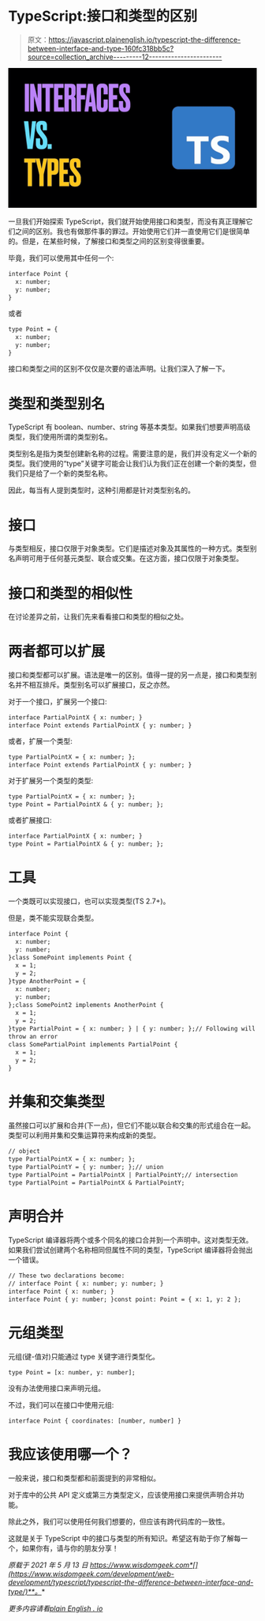 # TypeScript:接口和类型的区别

> 原文：<https://javascript.plainenglish.io/typescript-the-difference-between-interface-and-type-160fc318bb5c?source=collection_archive---------12----------------------->

![](img/92a58eea21d101cfb8d8d54a5d74fe4f.png)

一旦我们开始探索 TypeScript，我们就开始使用接口和类型，而没有真正理解它们之间的区别。我也有做那件事的罪过。开始使用它们并一直使用它们是很简单的。但是，在某些时候，了解接口和类型之间的区别变得很重要。

毕竟，我们可以使用其中任何一个:

```
interface Point {
  x: number;
  y: number;
}
```

或者

```
type Point = {
  x: number;
  y: number;
}
```

接口和类型之间的区别不仅仅是次要的语法声明。让我们深入了解一下。

# 类型和类型别名

TypeScript 有 boolean、number、string 等基本类型。如果我们想要声明高级类型，我们使用所谓的类型别名。

类型别名是指为类型创建新名称的过程。需要注意的是，我们并没有定义一个新的类型。我们使用的“type”关键字可能会让我们认为我们正在创建一个新的类型，但我们只是给了一个新的类型名称。

因此，每当有人提到类型时，这种引用都是针对类型别名的。

# 接口

与类型相反，接口仅限于对象类型。它们是描述对象及其属性的一种方式。类型别名声明可用于任何基元类型、联合或交集。在这方面，接口仅限于对象类型。

# 接口和类型的相似性

在讨论差异之前，让我们先来看看接口和类型的相似之处。

# 两者都可以扩展

接口和类型都可以扩展。语法是唯一的区别。值得一提的另一点是，接口和类型别名并不相互排斥。类型别名可以扩展接口，反之亦然。

对于一个接口，扩展另一个接口:

```
interface PartialPointX { x: number; }
interface Point extends PartialPointX { y: number; }
```

或者，扩展一个类型:

```
type PartialPointX = { x: number; };
interface Point extends PartialPointX { y: number; }
```

对于扩展另一个类型的类型:

```
type PartialPointX = { x: number; };
type Point = PartialPointX & { y: number; };
```

或者扩展接口:

```
interface PartialPointX { x: number; }
type Point = PartialPointX & { y: number; };
```

# 工具

一个类既可以实现接口，也可以实现类型(TS 2.7+)。

但是，类不能实现联合类型。

```
interface Point {
  x: number;
  y: number;
}class SomePoint implements Point {
  x = 1;
  y = 2;
}type AnotherPoint = {
  x: number;
  y: number;
};class SomePoint2 implements AnotherPoint {
  x = 1;
  y = 2;
}type PartialPoint = { x: number; } | { y: number; };// Following will throw an error
class SomePartialPoint implements PartialPoint {
  x = 1;
  y = 2;
}
```

# 并集和交集类型

虽然接口可以扩展和合并(下一点)，但它们不能以联合和交集的形式组合在一起。类型可以利用并集和交集运算符来构成新的类型。

```
// object
type PartialPointX = { x: number; };
type PartialPointY = { y: number; };// union
type PartialPoint = PartialPointX | PartialPointY;// intersection
type PartialPoint = PartialPointX & PartialPointY;
```

# 声明合并

TypeScript 编译器将两个或多个同名的接口合并到一个声明中。这对类型无效。如果我们尝试创建两个名称相同但属性不同的类型，TypeScript 编译器将会抛出一个错误。

```
// These two declarations become:
// interface Point { x: number; y: number; }
interface Point { x: number; }
interface Point { y: number; }const point: Point = { x: 1, y: 2 };
```

# 元组类型

元组(键-值对)只能通过 type 关键字进行类型化。

```
type Point = [x: number, y: number];
```

没有办法使用接口来声明元组。

不过，我们可以在接口中使用元组:

```
interface Point { coordinates: [number, number] }
```

# 我应该使用哪一个？

一般来说，接口和类型都和前面提到的非常相似。

对于库中的公共 API 定义或第三方类型定义，应该使用接口来提供声明合并功能。

除此之外，我们可以使用任何我们想要的，但应该有跨代码库的一致性。

这就是关于 TypeScript 中的接口与类型的所有知识。希望这有助于你了解每一个，如果你有，请与你的朋友分享！

*原载于 2021 年 5 月 13 日 https://www.wisdomgeek.com*[](https://www.wisdomgeek.com/development/web-development/typescript/typescript-the-difference-between-interface-and-type/)**。**

**更多内容请看*[*plain English . io*](http://plainenglish.io/)*